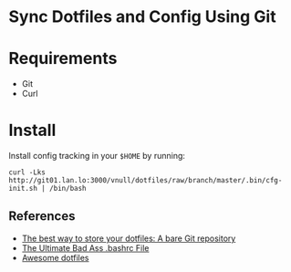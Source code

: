# Sync Dotfiles and Config Using Git

# Requirements
* Git
* Curl

# Install

Install config tracking in your `$HOME` by running:

`curl -Lks http://git01.lan.lo:3000/vnull/dotfiles/raw/branch/master/.bin/cfg-init.sh | /bin/bash`



## References
* [The best way to store your dotfiles: A bare Git repository](https://www.atlassian.com/git/tutorials/dotfiles)
* [The Ultimate Bad Ass .bashrc File](https://gist.github.com/zachbrowne/8bc414c9f30192067831fafebd14255c)
* [Awesome dotfiles](https://github.com/webpro/awesome-dotfiles)